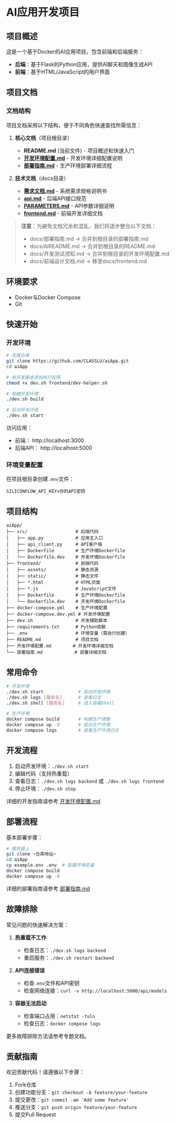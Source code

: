 # AI应用开发项目

## 项目概述

这是一个基于Docker的AI应用项目，包含前端和后端服务：
- **后端**：基于Flask的Python应用，提供AI聊天和图像生成API
- **前端**：基于HTML/JavaScript的用户界面

## 项目文档

### 文档结构

项目文档采用以下结构，便于不同角色快速查找所需信息：

1. **核心文档**（项目根目录）
   - **README.md** (当前文件) - 项目概述和快速入门
   - **[开发环境配置.md](./开发环境配置.md)** - 开发环境详细配置说明
   - **[部署指南.md](./部署指南.md)** - 生产环境部署详细流程

2. **技术文档**（docs目录）
   - **[需求文档.md](./docs/需求文档.md)** - 系统需求规格说明书
   - **[api.md](./docs/api.md)** - 后端API接口规范
   - **[PARAMETERS.md](./docs/PARAMETERS.md)** - API参数详细说明
   - **[frontend.md](./docs/frontend.md)** - 前端开发详细文档

> **注意**：为避免文档冗余和混乱，我们将逐步整合以下文档：
> - docs/部署指南.md → 合并到根目录的部署指南.md
> - docs/AIREADME.md → 合并到根目录的README.md
> - docs/开发测试须知.md → 合并到根目录的开发环境配置.md
> - docs/前端设计文档.md → 移至docs/frontend.md

## 环境要求

- Docker与Docker Compose
- Git

## 快速开始

### 开发环境

```bash
# 克隆仓库
git clone https://github.com/CLASSLU/aiApp.git
cd aiApp

# 给开发脚本添加执行权限
chmod +x dev.sh frontend/dev-helper.sh

# 构建开发环境
./dev.sh build

# 启动开发环境
./dev.sh start
```

访问应用：
- 前端： http://localhost:3000
- 后端API： http://localhost:5000

### 环境变量配置

在项目根目录创建`.env`文件：

```
SILICONFLOW_API_KEY=你的API密钥
```

## 项目结构

```
aiApp/
├── src/                  # 后端代码
│   ├── app.py            # 应用主入口
│   ├── api_client.py     # API客户端
│   ├── Dockerfile        # 生产环境Dockerfile
│   └── Dockerfile.dev    # 开发环境Dockerfile
├── frontend/             # 前端代码
│   ├── assets/           # 静态资源
│   ├── static/           # 静态文件
│   ├── *.html            # HTML页面
│   ├── *.js              # JavaScript文件
│   ├── Dockerfile        # 生产环境Dockerfile
│   └── Dockerfile.dev    # 开发环境Dockerfile
├── docker-compose.yml    # 生产环境配置
├── docker-compose.dev.yml # 开发环境配置
├── dev.sh                # 开发辅助脚本
├── requirements.txt      # Python依赖
├── .env                  # 环境变量（需自行创建）
├── README.md             # 项目文档
├── 开发环境配置.md        # 开发环境详细文档
└── 部署指南.md            # 部署详细文档
```

## 常用命令

```bash
# 开发环境
./dev.sh start             # 启动开发环境
./dev.sh logs [服务名]      # 查看日志
./dev.sh shell [服务名]     # 进入容器Shell

# 生产环境
docker compose build       # 构建生产镜像
docker compose up -d       # 启动生产环境
docker compose logs        # 查看生产环境日志
```

## 开发流程

1. 启动开发环境：`./dev.sh start`
2. 编辑代码（支持热重载）
3. 查看日志：`./dev.sh logs backend` 或 `./dev.sh logs frontend`
4. 停止环境：`./dev.sh stop`

详细的开发指南请参考 [开发环境配置.md](./开发环境配置.md)

## 部署流程

基本部署步骤：

```bash
# 服务器上
git clone <仓库地址>
cd aiApp
cp example.env .env  # 配置环境变量
docker compose build
docker compose up -d
```

详细的部署指南请参考 [部署指南.md](./部署指南.md)

## 故障排除

常见问题的快速解决方案：

1. **热重载不工作**
   - 检查日志：`./dev.sh logs backend`
   - 重启服务：`./dev.sh restart backend`

2. **API连接错误**
   - 检查`.env`文件和API密钥
   - 检查网络连接：`curl -v http://localhost:5000/api/models`

3. **容器无法启动**
   - 检查端口占用：`netstat -tuln`
   - 检查日志：`docker compose logs`

更多故障排除方法请参考专题文档。

## 贡献指南

欢迎贡献代码！请遵循以下步骤：

1. Fork仓库
2. 创建功能分支：`git checkout -b feature/your-feature`
3. 提交更改：`git commit -am 'Add some feature'`
4. 推送分支：`git push origin feature/your-feature`
5. 提交Pull Request 